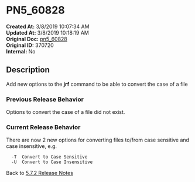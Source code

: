 # PN5_60828

**Created At:** 3/8/2019 10:07:34 AM  
**Updated At:** 3/8/2019 10:18:19 AM  
**Original Doc:** [pn5_60828](https://docs.jbase.com/5-7-2-release-notes/pn5_60828)  
**Original ID:** 370720  
**Internal:** No  

## Description

Add new options to the **jrf** command to be able to convert the case of a file

### Previous Release Behavior

Options to convert the case of a file did not exist.

### Current Release Behavior

There are now 2 new options for converting files to/from case sensitive and case insensitive, e.g.

```
  -T  Convert to Case Sensitive
  -U  Convert to Case Insensitive
```

Back to [5.7.2 Release Notes](./../README.md)
